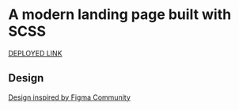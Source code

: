 # A modern landing page built with SCSS

<a href='https://white-pace.netlify.app/dist/'> DEPLOYED LINK</a>


## Design 

<a href="https://www.figma.com/community/file/1156860863353724933" target="_blank">
                Design inspired by Figma Community
</a>